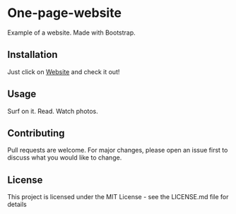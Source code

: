 # One-page-website

Example of a website. Made with Bootstrap.

## Installation

Just click on [Website](https://karolbulwin.github.io/Website/index.html) and check it out!

## Usage

Surf on it. Read. Watch photos.

## Contributing

Pull requests are welcome. For major changes, please open an issue first to discuss what you would like to change.

## License

This project is licensed under the MIT License - see the LICENSE.md file for details
